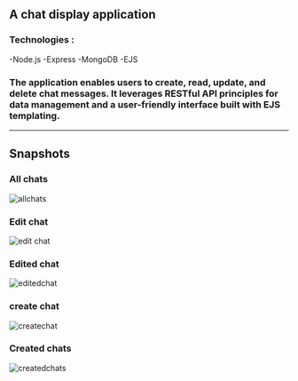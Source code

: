 ## A chat display application

### Technologies :

-Node.js
-Express
-MongoDB
-EJS

### The application enables users to create, read, update, and delete chat messages. It leverages RESTful API principles for data management and a user-friendly interface built with EJS templating.

------

## Snapshots

### All chats
![allchats](https://github.com/user-attachments/assets/35856113-9377-4dd6-b197-1e1d55cd0044)

### Edit chat
![edit chat](https://github.com/user-attachments/assets/0a88c4cb-a19c-4905-9aec-b1827e195fd4)

### Edited chat
![editedchat](https://github.com/user-attachments/assets/19a18cd0-a41f-4fe7-a2ec-b9a602717163)

### create chat
![createchat](https://github.com/user-attachments/assets/288f4ab0-974d-4a61-9bc4-2bbec4d85a69)

### Created chats
![createdchats](https://github.com/user-attachments/assets/afdb47aa-860d-485c-bbf1-7269cdfdc0f5)
